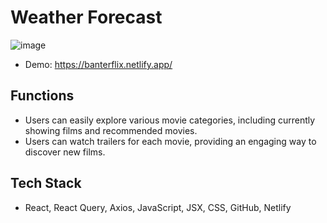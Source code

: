 # Weather Forecast
![image](https://github.com/user-attachments/assets/fd09dfee-2b8a-4976-9310-40b288b35330)

* Demo: https://banterflix.netlify.app/

## Functions
* Users can easily explore various movie categories, including currently showing films and recommended movies.
* Users can watch trailers for each movie, providing an engaging way to discover new films.

## Tech Stack
* React, React Query, Axios, JavaScript, JSX, CSS, GitHub, Netlify
